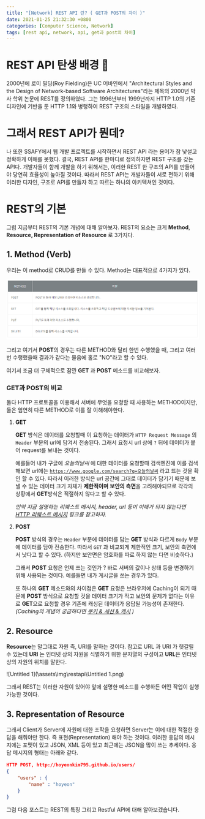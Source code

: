 ```yaml
---
title: "[Network] REST API 란? ( GET과 POST의 차이 )"
date: 2021-01-25 21:32:30 +0800
categories: [Computer Science, Network]
tags: [rest api, network, api, get과 post의 차이]  
---
```




# REST API 탄생 배경 📢

2000년에 로이 필딩(Roy Fielding)은 UC 어바인에서 "Architectural Styles and the Design of Network-based Software Architectures"라는 제목의 2000년 박사 학위 논문에 REST를 정의하였다. 그는 1996년부터 1999년까지 HTTP 1.0의 기존 디자인에 기반을 둔 HTTP 1.1와 병행하여 REST 구조의 스타일을 개발하였다.



# 그래서 REST API가 뭔데?

나 또한 SSAFY에서 웹 개발 프로젝트를 시작하면서 REST API 라는 용어가 참 낯설고 정확하게 이해를 못했다. 결국, REST API를 한마디로 정의하자면 REST 구조를 갖는 API다. 개발자들이 함께 개발을 하기 위해서는, 이러한 REST 한 구조의 API를 만들어야 당연히 효율성이 높아질 것이다. 따라서 REST API는 개발자들이 서로 편하기 위해 이러한 디자인, 구조로 API를 만들자 하고 따르는 하나의 아키텍쳐인 것이다. 

# REST의 기본

그럼 지금부터 REST의 기본 개념에 대해 알아보자. REST의 요소는 크게  **Method**, **Resource, Representation of Resource** 로 3가지다.

## 1. Method (Verb)

우리는 이 method로 CRUD를 만들 수 있다. Method는 대표적으로 4가지가 있다.

![Untitled](\assets\img\restapi\Untitled.png)

그리고 여기서 **POST**의 경우는 다른 METHOD와 달리 한번 수행했을 때, 그리고 여러번 수행했을때 결과가 같다는 물음에 홀로 "NO"라고 할 수 있다.

여기서 조금 더 구체적으로 잠깐 **GET** 과 **POST** 메소드를 비교해보자.

### GET과 POST의 비교

둘다 HTTP 프로토콜을 이용해서 서버에 무엇을 요청할 때 사용하는 METHOD이지만, 둘은 엄연히 다른 METHOD로 이를 잘 이해해야한다.

1. **GET**

    **GET** 방식은 데이터를 요청할때 이 요청하는 데이터가 `HTTP Request Message` 의 `Header` 부분의 url에 담겨서 전송된다. 그래서 요청시 url 상에 `?` 뒤에 데이터가 붙어 request를 보내는 것이다.

    예를들어 내가 구글에 *오늘의날씨* 에 대한 데이터를 요청할때 검색엔진에 이를 검색해보면 url에는 [`https://www.google.com/search?q=오늘의날씨`](https://www.google.com/search?q=%EC%98%A4%EB%8A%98%EC%9D%98%EB%82%A0%EC%94%A8) 라고 뜨는 것을 확인 할 수 있다. 따라서 이러한 방식은 url 공간에 그대로 데이터가 담기기 때문에 보낼 수 있는 데이터 크기 자체가 **제한적이며** **보안의 측면**을 고려해야되므로 각각의 상황에서 **GET**방식은 적절하지 않다고 할 수 있다.

    *만약 지금 설명하는 리퀘스트 메시지, header, url 등이 이해가 되지 않는다면 [HTTP 리퀘스트 메시지](https://hoyeonkim795.github.io/posts/HTTP%EB%A6%AC%ED%80%98%EC%8A%A4%ED%8A%B8%EB%A9%94%EC%8B%9C%EC%A7%80/) 링크를 참고하자.*

2. **POST**

    **POST** 방식의 경우는 `Header` 부분에 데이터를 담는 **GET** 방식과 다르게 `Body` 부분에 데이터를 담아 전송한다. 따라서 `GET` 과 비교되게 제한적인 크기, 보안의 측면에서 낫다고 할 수 있다. (하지만 보안면은 암호화를 따로 하지 않는 다면 비슷하다.)

    그래서 **POST** 요청은 언제 쓰는 것인가 ? 바로 서버의 값이나 상태 등을 변경하기 위해 사용되는 것이다.  예를들면 내가 게시글을 쓰는 경우가 있다. 

    또 하나의 **GET** 메소드와의 차이점은 **GET** 요청은 브라우저에 Caching이 되기 때문에 **POST** 방식으로 요청할 것을 데이터 크기가 작고 보안의 문제가 없다는 이유로 **GET**으로 요청할 경우 기존에 캐싱된 데이터가 응답될 가능성이 존재한다. *(Caching의 개념이 궁금하다면 [쿠키 & 세션 & 캐시](https://hoyeonkim795.github.io/posts/%EC%BA%90%EC%8B%9C%EC%BF%A0%ED%82%A4%EC%84%B8%EC%85%98/) )*

## 2. Resource

**Resource**는 말그대로 자원 즉, URI를 말하는 것이다. 참고로 URL 과 URI 가 헷갈릴 수 있는데 **URI** 는 인터넷 상의 자원을 식별하기 위한 문자열의 구성이고 **URL**은 인터넷상의 자원의 위치를 말한다. 

![Untitled 1](\assets\img\restapi\Untitled 1.png)

그래서 REST는 이러한 자원이 있어야 앞에 설명한 메소드를 수행하든 어떤 작업이 실행가능한 것이다.

## 3. Representation of Resource

그래서 Client가 Server에 자원에 대한 조작을 요청하면 Server는 이에 대한 적절한 응답을 해줘야만 한다. 즉 표현(Representation) 해야 하는 것이다. 이러한 응답의 메시지에는 포맷이 있고 JSON, XML 등이 있고 최근에는 JSON을 많이 쓰는 추세이다. 응답 메시지의 형태는 아래와 같다.

```json
HTTP POST, http://hoyeonkim795.github.io/users/
{
	"users" : {
		"name" : "hoyeon"
	}
}
```

그럼 다음 포스트는 REST의 특징 그리고 Restful API에 대해 알아보겠습니다.